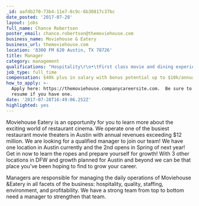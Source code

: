 ```yaml
---
_id: aafdb270-73b4-11e7-8c9c-6b30817c37bc
date_posted: '2017-07-28'
layout: jobs
full_name: Chance Robertson
poster_email: chance.robertson@themoviehouse.com
business_name: Moviehouse & Eatery
business_url: themoviehouse.com
location: '8300 FM 620 Austin, TX 78726'
title: Manager
category: management
qualifications: "Hospitality\r\n•\tFirst class movie and dining experience for every guest: sights, sounds, food, drink, service, and environment.\r\n•\tExceed guest expectations and resolves all guest issues correctly to ensure return visits.\r\n•\tHospitality to every team member through employee alignment and constant focus on team development.\r\n•\tOpen to and constantly focused on business generating ideas via in store operational decisions and outreach through marketing, social media, and community relations. \r\n•\tMaintaining professional behavior while creating a warm, fun, friendly, and hospitable atmosphere.\r\n\r\nQuality\r\n•\tCritical eye toward all products, bar and kitchen, from the time the product is delivered until it is composed and served to our guests. \r\n•\tTeam oriented approach with Executive Chef and managers on inventory and ordering of food and beverage. \r\n•\tMaintenance and diligent use of all policies and procedures focused on product quality: daily line checks, prep and par level control, regular food and beverage audits, and 100% commitment to safe and sanitary operations.\r\n•\tEncouraging of and receptive to feedback on food and drink quality focused on resolution and improvement.\r\n•\tMindful of trends and evolution in food and beverage and focused on applying those ideas to improve the quality of Moviehouse & Eatery's offerings. \r\n\r\nStaffing\r\n•\tResponsible for recruitment, interviewing, hiring, onboarding, and successful training of all new employees.\r\n•\tConstant focus on team member development and cross training to ensure maximum operational efficiency and career growth for team members.\r\n•\tSchedule control and assurance of proper staffing levels, balance of shifts, and shift preparedness 24/7/36\r\n•\tAwareness of and focus on preparation for business shifts due to movie schedules, weather changes, and seasonality.\r\n•\tCommunications liaison for all company initiatives, communications, policy, and procedural updates. \r\n\r\nEnvironment\r\n•\tVigilant attention to facility maintenance and cleanliness including daily cleaning and sanitation practices, equipment checks, and preventative maintenance as needed. \r\n•\tSafety and security ambassador for all managers and team members.\r\n•\tCompliance coordinator for all operational standards, company policies, and Federal/State/Local laws.\r\n•\tSets a good example of the company dress code and appearance standards ensuring that your team fully complies with these.\r\n•\tFocus on and maintenance of excellent in theater guest experience: visual and audio quality, comfort and function of recliners in each theater, and cleanliness. \r\n\r\nProfitability\r\n•\tCoordination with supervisors and in store management team to develop the restaurant's annual operating budget and control all profit and loss centers, including food, beverage, supply, utility and labor costs.\r\n•\tExperienced in delivering targeted financial return by forecasting, managing, and analyzing sales, labor, costs, and in turn, profitability. \r\n•\tAdaptable to shifting business targets and an ability to reorganize and refocus operations to accommodate those shifting targets. \r\n•\tControlling day-to-day operations - profit & loss, by following cash control/security procedures, reviewing financial reports, and taking appropriate actions\r\n•\tMeet and exceed the restaurant's P&L, and expense goals"
job_type: full_time
compensation: $40k plus in salary with bonus potential up to $10k/annually DOE
how_to_apply: >-
  Apply here: https://themoviehouse.companycareersite.com.  Be sure to include a
  resume if you have one.
date: '2017-07-28T16:49:06.252Z'
highlighted: yes
---
```

Moviehouse Eatery is an opportunity for you to learn more about the exciting world of restaurant cinema.  We operate one of the busiest restaurant movie theaters in Austin with annual revenues exceeding $12 million.  We are looking for a qualified manager to join our team!  We have one location in Austin currently and the 2nd opens in Spring of next year!  Get in now to learn the ropes and prepare yourself for growth!  With 3 other locations in DFW and growth planned for Austin and beyond we can be that place you've been hoping to find to grow your career.   

Managers are responsible for managing the daily operations of Moviehouse &Eatery in all facets of the business: hospitality, quality, staffing, environment, and profitability. We have a strong team from top to bottom need a manager to strengthen that team.
